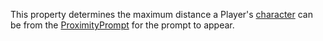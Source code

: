 This property determines the maximum distance a Player's
[character](https://create.roblox.com/docs/reference/engine/classes/Player#Character) can be from the [ProximityPrompt](https://create.roblox.com/docs/reference/engine/classes/ProximityPrompt) for the
prompt to appear.